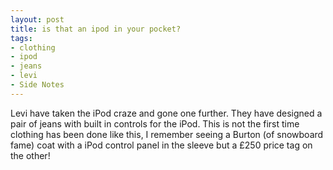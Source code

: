 ```yaml
---
layout: post
title: is that an ipod in your pocket?
tags:
- clothing
- ipod
- jeans
- levi
- Side Notes
---
```

Levi have taken the iPod craze and gone one further.
They have designed a pair of jeans with built in controls for the iPod. This is not the first time clothing has been done like this, I remember seeing a Burton (of snowboard fame) coat with a iPod control panel in the sleeve but a £250 price tag on the other!
